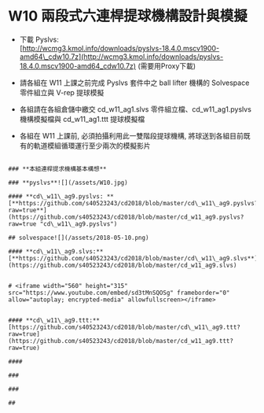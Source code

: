 # W10 兩段式六連桿提球機構設計與模擬

* 下載 Pyslvs:  
  [http://wcmg3.kmol.info/downloads/pyslvs-18.4.0.mscv1900-amd64\_cdw10.7z](http://wcmg3.kmol.info/downloads/pyslvs-18.4.0.mscv1900-amd64_cdw10.7z) \(需要用Proxy下載\)

* 請各組在 W11 上課之前完成 Pyslvs 套件中之 ball lifter 機構的 Solvespace 零件組立與 V-rep 提球模擬

* 各組請在各組倉儲中繳交 cd\_w11\_ag1.slvs 零件組立檔、cd\_w11\_ag1.pyslvs 機構模擬檔與 cd\_w11\_ag1.ttt 提球模擬檔

* 各組在 W11 上課前, 必須拍攝利用此一雙階段提球機構, 將球送到各組目前既有的軌道模組循環運行至少兩次的模擬影片
~~~~~~~~~~~~~~~~~~~~~~~~~~~~~~~~~~~~~~~~~~~~~~~~~~~~~~~~~~~~

### **本組連桿提求機構基本構想**

### **pyslvs**![](/assets/W10.jpg)

#### **cd\_w11\_ag9.pyslvs: **[**https://github.com/s40523243/cd2018/blob/master/cd\_w11\_ag9.pyslvs?raw=true**](https://github.com/s40523243/cd2018/blob/master/cd_w11_ag9.pyslvs?raw=true "cd\_w11\_ag9.pyslvs")

## solvespace![](/assets/2018-05-10.png)

#### **cd\_w11\_ag9.slvs:**[**https://github.com/s40523243/cd2018/blob/master/cd\_w11\_ag9.slvs**](https://github.com/s40523243/cd2018/blob/master/cd_w11_ag9.slvs)


# <iframe width="560" height="315" src="https://www.youtube.com/embed/sd3tMnSQOSg" frameborder="0" allow="autoplay; encrypted-media" allowfullscreen></iframe>


#### **cd\_w11\_ag9.ttt:**[https://github.com/s40523243/cd2018/blob/master/cd\_w11\_ag9.ttt?raw=true](https://github.com/s40523243/cd2018/blob/master/cd_w11_ag9.ttt?raw=true)

#### 

### 

### 

## 



